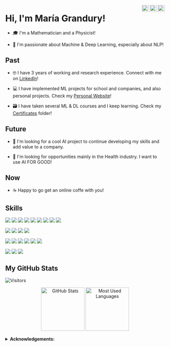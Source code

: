 <a href="https://public.tableau.com/profile/maria.grandury" target="_blank" rel="nofollow"><img align="right" alt="Linkdein" width="22px" 
                                                                                        src="https://simpleicons.org/icons/tableau.svg" /></a>
<a href="https://github.com/mariagrandury" target="_blank" rel="nofollow"><img align="right" alt="Linkdein" width="22px" 
                                                                                        src="https://simpleicons.org/icons/github.svg" /></a>
<a href="https://www.linkedin.com/in/mariagrandury" target="_blank" rel="nofollow"><img align="right" alt="Linkdein" width="22px"
                                                                                        src="https://simpleicons.org/icons/linkedin.svg" /></a>


# Hi, I'm María Grandury!

- 🎓 I'm a Mathematician and a Physicist!

- 🤗 I'm passionate about Machine & Deep Learning, especially about NLP!


## Past 

- 🤓 I have 3 years of working and research experience. Connect with me on [LinkedIn](https://www.linkedin.com/in/mariagrandury/)!

- 💻 I have implemented ML projects for school and companies, and also personal projects. Check my [Personal Website](https://mariagrandury.github.io/)!

- 🗃 I have taken several ML & DL courses and I keep learning. Check my [Certificates](https://github.com/mariagrandury/mariagrandury/tree/main/Certificates) folder!
<!--
🎨 I think that data visualization is a really interesting field: Check my profile on [Tableau](https://public.tableau.com/profile/maria.grandury#!/)

HackerRank
//-->


## Future

- 🌺 I'm looking for a cool AI project to continue developing my skills and add value to a company.

- 💚 I'm looking for opportunities mainly in the Health industry. I want to use AI FOR GOOD!


## Now

- ☕️ Happy to go get an online coffe with you!


## Skills
![](https://img.shields.io/badge/Python-Python3-informational?&style=flat&logo=python&logoColor=white&color=00cccc)
![](https://img.shields.io/badge/Python-NumPy-informational?style=flat&logo=numpy&logoColor=white&color=00cccc)
![](https://img.shields.io/badge/Python-Pandas-informational?style=flat&logo=pandas&logoColor=white&color=00cccc)
![](https://img.shields.io/badge/Python-SciPy-informational?style=flat&logo=python&logoColor=white&color=00cccc)
![](https://img.shields.io/badge/Python-Matplotlib-informational?style=flat&logo=python&logoColor=white&color=00cccc)
![](https://img.shields.io/badge/Python-Seaborn-informational?style=flat&logo=python&logoColor=white&color=00cccc)
![](https://img.shields.io/badge/Python-Scikit--learn-informational?style=flat&logo=scikit-learn&logoColor=white&color=00cccc)
![](https://img.shields.io/badge/Python-Keras-informational?style=flat&logo=keras&logoColor=white&color=00cccc)
![](https://img.shields.io/badge/Python-TensorFlow-informational?style=flat&logo=tensorflow&logoColor=white&color=00cccc)

![](https://img.shields.io/badge/Data-MySQL-informational?style=flat&logo=MySQL&logoColor=white&color=00cccc)
![](https://img.shields.io/badge/DataViz-Tableau-informational?style=flat&logo=tableau&logoColor=white&color=00cccc)
![](https://img.shields.io/badge/Apps-Flask-informational?style=flat&logo=flask&logoColor=white&color=00cccc)
![](https://img.shields.io/badge/Apps-Docker-informational?style=flat&logo=docker&logoColor=white&color=00cccc)

![](https://img.shields.io/badge/VCS-Git-informational?style=flat&logo=git&logoColor=white&color=00cccc)
![](https://img.shields.io/badge/IDE-PyCharm-informational?style=flat&logo=pycharm&logoColor=white&color=00cccc)
![](https://img.shields.io/badge/IDE-Jupyter--Notebook-informational?style=flat&logo=Jupyter&logoColor=white&color=00cccc)
![](https://img.shields.io/badge/Test-Pytest-informational?style=flat&logo=pytest&logoColor=white&color=00cccc)
![](https://img.shields.io/badge/Test-Unittest-informational?style=flat&logo=unittest&logoColor=white&color=00cccc)
![](https://img.shields.io/badge/CI-Circle--CI-informational?style=flat&logo=CircleCi&logoColor=white&color=00cccc)

![](https://img.shields.io/badge/AWS-S3-informational?style=flat&logo=Amazon-AWS&logoColor=white&color=00cccc)
![](https://img.shields.io/badge/AWS-Lambda-informational?style=flat&logo=Amazon-AWS&logoColor=white&color=00cccc)
![](https://img.shields.io/badge/AWS-CloudFront-informational?style=flat&logo=Amazon-AWS&logoColor=white&color=00cccc)



## My GitHub Stats

![Visitors](https://visitor-badge.glitch.me/badge?page_id=mariagrandury.mariagrandury)

<!-- Themes: https://github.com/anuraghazra/github-readme-stats/blob/master/themes/README.md -->

<p align="center"> 
  <img height="137px" src="https://github-readme-stats.vercel.app/api?username=mariagrandury&show_icons=true&theme=react" alt="GitHub Stats" >
  <img height="137px" src= "https://github-readme-stats.vercel.app/api/top-langs/?username=mariagrandury&layout=compact&theme=react" alt="Most Used Languages" >
</p>


<details close>
 <summary> <b>Acknowledgements:</b> </summary>
  
  - [Icons](https://simpleicons.org/)
  - [Skills badges](https://shields.io/)
  - [GitHub Stats](https://github.com/anuraghazra/github-readme-stats)
  - [Visitors badge](https://visitor-badge.laobi.icu/)
  
</details>

